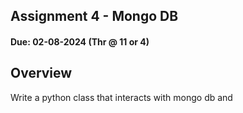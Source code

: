 ## Assignment 4 - Mongo DB
#### Due: 02-08-2024 (Thr @ 11 or 4)

## Overview

Write a python class that interacts with mongo db and 